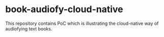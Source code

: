 # book-audiofy-cloud-native

This repository contains PoC which is illustrating the cloud-native way of audiofying text books.
